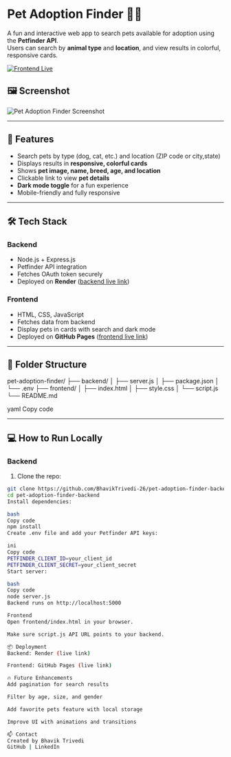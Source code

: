 # Pet Adoption Finder 🐶🐱

A fun and interactive web app to search pets available for adoption using the **Petfinder API**.  
Users can search by **animal type** and **location**, and view results in colorful, responsive cards.  


[![Frontend Live](https://img.shields.io/badge/Frontend-Live-brightgreen)](https://BhavikTrivedi-26.github.io/pet-adoption-finder-frontend/)  



## 🖼️ Screenshot

![Pet Adoption Finder Screenshot](https://via.placeholder.com/800x400?text=Pet+Adoption+Finder)

---

## 🚀 Features

- Search pets by type (dog, cat, etc.) and location (ZIP code or city,state)
- Displays results in **responsive, colorful cards**
- Shows **pet image, name, breed, age, and location**
- Clickable link to view **pet details**
- **Dark mode toggle** for a fun experience
- Mobile-friendly and fully responsive

---

## 🛠️ Tech Stack

### Backend
- Node.js + Express.js
- Petfinder API integration
- Fetches OAuth token securely
- Deployed on **Render** ([backend live link](https://pet-adoption-finder-backend.onrender.com/))

### Frontend
- HTML, CSS, JavaScript
- Fetches data from backend
- Display pets in cards with search and dark mode
- Deployed on **GitHub Pages** ([frontend live link](https://BhavikTrivedi-26.github.io/pet-adoption-finder-frontend/))

---

## 📁 Folder Structure

pet-adoption-finder/
├── backend/
│ ├── server.js
│ ├── package.json
│ └── .env
├── frontend/
│ ├── index.html
│ ├── style.css
│ └── script.js
└── README.md

yaml
Copy code

---

## 💻 How to Run Locally

### Backend
1. Clone the repo:
```bash
git clone https://github.com/BhavikTrivedi-26/pet-adoption-finder-backend.git
cd pet-adoption-finder-backend
Install dependencies:

bash
Copy code
npm install
Create .env file and add your Petfinder API keys:

ini
Copy code
PETFINDER_CLIENT_ID=your_client_id
PETFINDER_CLIENT_SECRET=your_client_secret
Start server:

bash
Copy code
node server.js
Backend runs on http://localhost:5000

Frontend
Open frontend/index.html in your browser.

Make sure script.js API URL points to your backend.

📦 Deployment
Backend: Render (live link)

Frontend: GitHub Pages (live link)

🔥 Future Enhancements
Add pagination for search results

Filter by age, size, and gender

Add favorite pets feature with local storage

Improve UI with animations and transitions

📫 Contact
Created by Bhavik Trivedi
GitHub | LinkedIn
